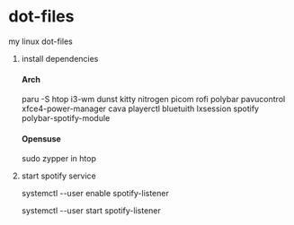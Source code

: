 # dot-files

my linux dot-files

1. install dependencies

   #### Arch

   paru -S htop i3-wm dunst kitty nitrogen picom rofi polybar pavucontrol xfce4-power-manager cava playerctl bluetuith lxsession spotify polybar-spotify-module

   #### Opensuse

   sudo zypper in htop

2. start spotify service

   systemctl --user enable spotify-listener

   systemctl --user start spotify-listener

